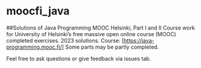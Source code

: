 # moocfi_java
##Solutions of Java Programming MOOC Helsinki, Part I and II
Course work for University of Helsinki’s free massive open online course (MOOC) completed exercises. 2023 solutions.
Course: [https://java-programming.mooc.fi/]
Some parts may be partly completed.

Feel free to ask questions or give feedback via issues tab.
